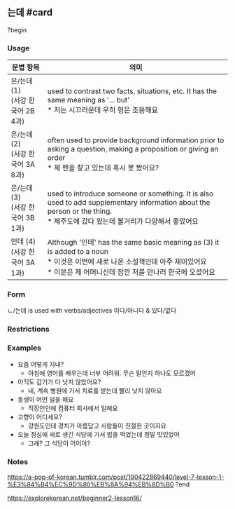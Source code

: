 ## 는데 #card
?begin
### Usage
| 문볍 항목                      | 의미                                                                                                                                                      |
| -------------------------- | ------------------------------------------------------------------------------------------------------------------------------------------------------- |
| 은/는데 (1)<br>(서강 한국어 2B 4과) | used to contrast two facts, situations, etc. It has the same meaning as '... but'<br>* 저는 시끄러운데 우히 형은 조용해요                                              |
| 은/는데 (2)<br>(서강 한국어 3A 8과) | often used to provide background information prior to asking a question, making a proposition or giving an order<br>* 제 펜을 찾고 있는데 혹시 못 봤어요?             |
| 은/는데 (3)<br>(서강 한국어 3B 1과) | used to introduce someone or something. It is also used to add supplementary information about the person or the thing.<br>* 제주도에 갔다 왔는데 볼거리가 다양해서 좋았어요 |
| 인데 (4)<br>(서강 한국어 3A 1과)   | Although '인데' has the same basic meaning as (3) it is added to a noun<br>* 이것은 이번에 새로 나온 소설책인데 아주 재미있어요<br>* 이분은 제 어머니신데 잠깐 저를 만나러 한국에 오셨어요             |
### Form
ㄴ/는데 is used with verbs/adjectives 이다/아니다 & 있다/없다
### Restrictions
### Examples
* 요즘 어떻게 지내?
	* 아침에 영어를 배우는데 너부 어려워. 무슨 말인지 하나도 모르겠어
* 아직도 감기가 다 낫지 않았어요?
	* 네, 계속 병원에 가서 치료를 받는데 빨리 낫지 않아요
* 동생이 어떤 일을 해요
	* 직장인인에 컴퓨터 회사에서 일해요
* 고향이 어디세요?
	* 강원도인데 경치가 아름답고 사람들이 친절한 곳이지요
* 오늘 점심에 새로 생긴 식당에 가서 밥을 먹었는데 정말 맛있었어
	* 그래? 그 식당이 어이야?
### Notes
https://a-pop-of-korean.tumblr.com/post/190422869440/level-7-lesson-1-%E3%84%B4%EC%9D%80%EB%8A%94%EB%8D%B0
?end
<!--SR:!2025-07-01,129,250-->

https://explorekorean.net/beginner2-lesson16/